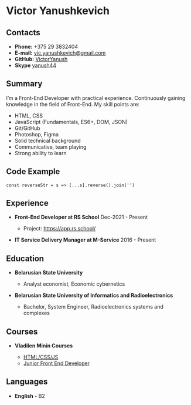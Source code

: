 # Victor Yanushkevich

## Contacts

* **Phone:** +375 29 3832404
* **E-mail:** [vic.yanushkevich@gmail.com](vic.yanushkevich@gmail.com)
* **GitHub:** [VictorYanush](https://github.com/VictorYanush)
* **Skype** [yanush44](https://skype:yanush44)

## Summary

I’m a Front-End Developer with practical experience. Continuously gaining knowledge in the field of Front-End. My skill points are:

  * HTML, CSS 
  * JavaScript (Fundamentals, ES6+, DOM, JSON)
  * Git/GitHub
  * Photoshop, Figma
  * Solid technical background
  * Communicative, team playing
  * Strong ability to learn

## Code Example

```
const reverseStr = s => [...s].reverse().join('')

```
## Experience

* **Front-End Developer at RS School** Dec-2021 - Present
	* Project: https://app.rs.school/
	
* **IT Service Delivery Manager at M-Service** 2016 - Present

## Education

* **Belarusian State University**
  * Analyst economist, Economic cybernetics

* **Belarusian State University of Informatics and Radioelectronics**
  * Bachelor, System Engineer, Radioelectronics systems and complexes

## Courses

* **Vladilen Minin Courses**

  * [HTML/CSS/JS](https://vladilen.notion.site/Roadmap-YouTube-0b917095c1ec424e9574c2ede36efab9)
  * [Junior Front End Developer]( https://vladilen.ru/junior)

## Languages
* **English** - B2 
